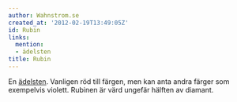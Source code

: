 ```yaml
---
author: Wahnstrom.se
created_at: '2012-02-19T13:49:05Z'
id: Rubin
links:
  mention:
  - ädelsten
title: Rubin
---
```


En [ädelsten]. Vanligen röd till färgen, men kan anta andra färger som exempelvis violett. Rubinen
är värd ungefär hälften av diamant.

  [ädelsten]: ädelsten